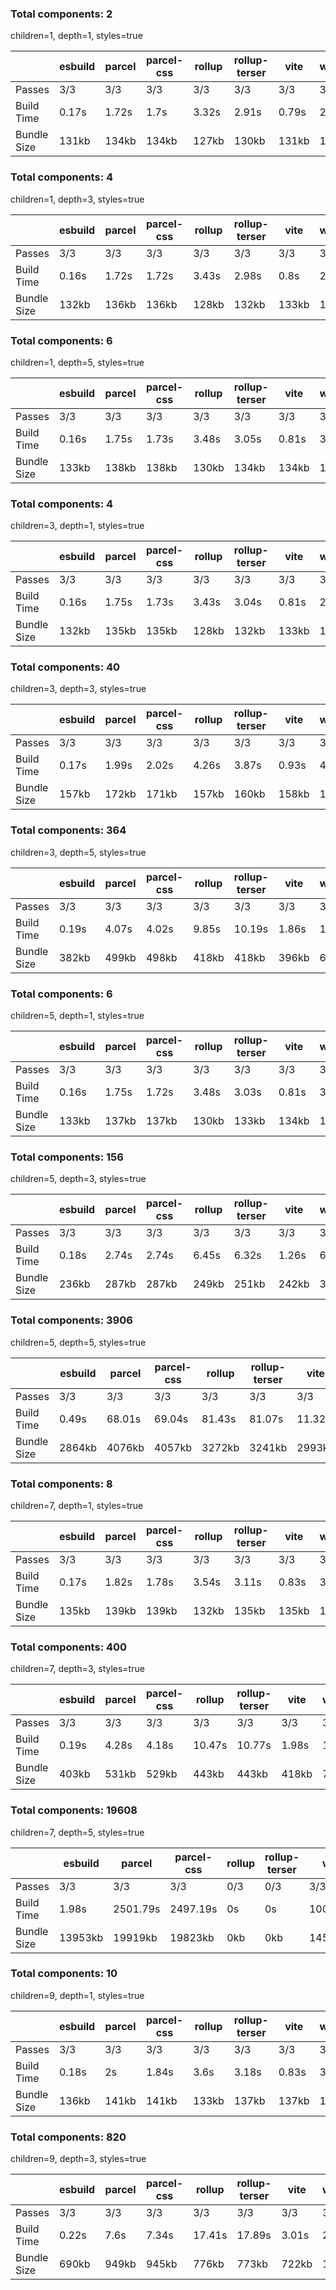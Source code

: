 ### Total components: 2
children=1, depth=1, styles=true

||esbuild|parcel|parcel-css|rollup|rollup-terser|vite|webpack|webpack-esbuild|webpack-swc|
|---|---|---|---|---|---|---|---|---|---|
|Passes|3/3|3/3|3/3|3/3|3/3|3/3|3/3|3/3|3/3|
|Build Time|0.17s|1.72s|1.7s|3.32s|2.91s|0.79s|2.8s|1.86s|1.86s|
|Bundle Size|131kb|134kb|134kb|127kb|130kb|131kb|134kb|127kb|128kb|

### Total components: 4
children=1, depth=3, styles=true

||esbuild|parcel|parcel-css|rollup|rollup-terser|vite|webpack|webpack-esbuild|webpack-swc|
|---|---|---|---|---|---|---|---|---|---|
|Passes|3/3|3/3|3/3|3/3|3/3|3/3|3/3|3/3|3/3|
|Build Time|0.16s|1.72s|1.72s|3.43s|2.98s|0.8s|2.94s|1.9s|1.92s|
|Bundle Size|132kb|136kb|136kb|128kb|132kb|133kb|137kb|128kb|132kb|

### Total components: 6
children=1, depth=5, styles=true

||esbuild|parcel|parcel-css|rollup|rollup-terser|vite|webpack|webpack-esbuild|webpack-swc|
|---|---|---|---|---|---|---|---|---|---|
|Passes|3/3|3/3|3/3|3/3|3/3|3/3|3/3|3/3|3/3|
|Build Time|0.16s|1.75s|1.73s|3.48s|3.05s|0.81s|3.05s|1.94s|1.99s|
|Bundle Size|133kb|138kb|138kb|130kb|134kb|134kb|140kb|129kb|136kb|

### Total components: 4
children=3, depth=1, styles=true

||esbuild|parcel|parcel-css|rollup|rollup-terser|vite|webpack|webpack-esbuild|webpack-swc|
|---|---|---|---|---|---|---|---|---|---|
|Passes|3/3|3/3|3/3|3/3|3/3|3/3|3/3|3/3|3/3|
|Build Time|0.16s|1.75s|1.73s|3.43s|3.04s|0.81s|2.96s|1.89s|1.94s|
|Bundle Size|132kb|135kb|135kb|128kb|132kb|133kb|137kb|128kb|132kb|

### Total components: 40
children=3, depth=3, styles=true

||esbuild|parcel|parcel-css|rollup|rollup-terser|vite|webpack|webpack-esbuild|webpack-swc|
|---|---|---|---|---|---|---|---|---|---|
|Passes|3/3|3/3|3/3|3/3|3/3|3/3|3/3|3/3|3/3|
|Build Time|0.17s|1.99s|2.02s|4.26s|3.87s|0.93s|4.07s|2.26s|2.73s|
|Bundle Size|157kb|172kb|171kb|157kb|160kb|158kb|192kb|153kb|205kb|

### Total components: 364
children=3, depth=5, styles=true

||esbuild|parcel|parcel-css|rollup|rollup-terser|vite|webpack|webpack-esbuild|webpack-swc|
|---|---|---|---|---|---|---|---|---|---|
|Passes|3/3|3/3|3/3|3/3|3/3|3/3|3/3|3/3|3/3|
|Build Time|0.19s|4.07s|4.02s|9.85s|10.19s|1.86s|11.57s|4.81s|10.41s|
|Bundle Size|382kb|499kb|498kb|418kb|418kb|396kb|696kb|378kb|867kb|

### Total components: 6
children=5, depth=1, styles=true

||esbuild|parcel|parcel-css|rollup|rollup-terser|vite|webpack|webpack-esbuild|webpack-swc|
|---|---|---|---|---|---|---|---|---|---|
|Passes|3/3|3/3|3/3|3/3|3/3|3/3|3/3|3/3|3/3|
|Build Time|0.16s|1.75s|1.72s|3.48s|3.03s|0.81s|3.05s|1.93s|1.96s|
|Bundle Size|133kb|137kb|137kb|130kb|133kb|134kb|140kb|129kb|136kb|

### Total components: 156
children=5, depth=3, styles=true

||esbuild|parcel|parcel-css|rollup|rollup-terser|vite|webpack|webpack-esbuild|webpack-swc|
|---|---|---|---|---|---|---|---|---|---|
|Passes|3/3|3/3|3/3|3/3|3/3|3/3|3/3|3/3|3/3|
|Build Time|0.18s|2.74s|2.74s|6.45s|6.32s|1.26s|6.87s|3.29s|5.36s|
|Bundle Size|236kb|287kb|287kb|249kb|251kb|242kb|369kb|232kb|441kb|

### Total components: 3906
children=5, depth=5, styles=true

||esbuild|parcel|parcel-css|rollup|rollup-terser|vite|webpack|webpack-esbuild|webpack-swc|
|---|---|---|---|---|---|---|---|---|---|
|Passes|3/3|3/3|3/3|3/3|3/3|3/3|3/3|3/3|3/3|
|Build Time|0.49s|68.01s|69.04s|81.43s|81.07s|11.32s|88.82s|31.02s|313.21s|
|Bundle Size|2864kb|4076kb|4057kb|3272kb|3241kb|2993kb|6268kb|2840kb|8126kb|

### Total components: 8
children=7, depth=1, styles=true

||esbuild|parcel|parcel-css|rollup|rollup-terser|vite|webpack|webpack-esbuild|webpack-swc|
|---|---|---|---|---|---|---|---|---|---|
|Passes|3/3|3/3|3/3|3/3|3/3|3/3|3/3|3/3|3/3|
|Build Time|0.17s|1.82s|1.78s|3.54s|3.11s|0.83s|3.1s|1.98s|2.03s|
|Bundle Size|135kb|139kb|139kb|132kb|135kb|135kb|143kb|131kb|140kb|

### Total components: 400
children=7, depth=3, styles=true

||esbuild|parcel|parcel-css|rollup|rollup-terser|vite|webpack|webpack-esbuild|webpack-swc|
|---|---|---|---|---|---|---|---|---|---|
|Passes|3/3|3/3|3/3|3/3|3/3|3/3|3/3|3/3|3/3|
|Build Time|0.19s|4.28s|4.18s|10.47s|10.77s|1.98s|12.41s|5s|11.46s|
|Bundle Size|403kb|531kb|529kb|443kb|443kb|418kb|748kb|399kb|936kb|

### Total components: 19608
children=7, depth=5, styles=true

||esbuild|parcel|parcel-css|rollup|rollup-terser|vite|webpack|webpack-esbuild|webpack-swc|
|---|---|---|---|---|---|---|---|---|---|
|Passes|3/3|3/3|3/3|0/3|0/3|3/3|0/3|0/3|0/3|
|Build Time|1.98s|2501.79s|2497.19s|0s|0s|100.3s|0s|0s|0s|
|Bundle Size|13953kb|19919kb|19823kb|0kb|0kb|14542kb|0kb|0kb|0kb|

### Total components: 10
children=9, depth=1, styles=true

||esbuild|parcel|parcel-css|rollup|rollup-terser|vite|webpack|webpack-esbuild|webpack-swc|
|---|---|---|---|---|---|---|---|---|---|
|Passes|3/3|3/3|3/3|3/3|3/3|3/3|3/3|3/3|3/3|
|Build Time|0.18s|2s|1.84s|3.6s|3.18s|0.83s|3.15s|1.97s|2.08s|
|Bundle Size|136kb|141kb|141kb|133kb|137kb|137kb|146kb|132kb|144kb|

### Total components: 820
children=9, depth=3, styles=true

||esbuild|parcel|parcel-css|rollup|rollup-terser|vite|webpack|webpack-esbuild|webpack-swc|
|---|---|---|---|---|---|---|---|---|---|
|Passes|3/3|3/3|3/3|3/3|3/3|3/3|3/3|3/3|3/3|
|Build Time|0.22s|7.6s|7.34s|17.41s|17.89s|3.01s|20.86s|7.96s|26.06s|
|Bundle Size|690kb|949kb|945kb|776kb|773kb|722kb|1396kb|686kb|1790kb|

